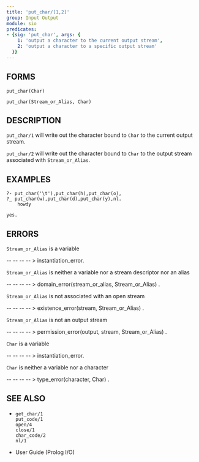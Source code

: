```yaml
---
title: 'put_char/[1,2]'
group: Input Output
module: sio
predicates:
- {sig: 'put_char', args: {
    1: 'output a character to the current output stream',
    2: 'output a character to a specific output stream'
  }}
---
```


## FORMS
```
put_char(Char)

put_char(Stream_or_Alias, Char)
```
## DESCRIPTION

`put_char/1` will write out the character bound to `Char` to the current output stream.

`put_char/2` will write out the character bound to `Char` to the output stream associated with `Stream_or_Alias`.


## EXAMPLES
```
?- put_char('\t'),put_char(h),put_char(o),
?_ put_char(w),put_char(d),put_char(y),nl.
	howdy

yes.
```
## ERRORS

`Stream_or_Alias` is a variable

-- -- -- -- &gt; instantiation_error.

`Stream_or_Alias` is neither a variable nor a stream descriptor nor an alias

-- -- -- -- &gt; domain_error(stream_or_alias, Stream_or_Alias) .

`Stream_or_Alias` is not associated with an open stream

-- -- -- -- &gt; existence_error(stream, Stream_or_Alias) .

`Stream_or_Alias` is not an output stream

-- -- -- -- &gt; permission_error(output, stream, Stream_or_Alias) .

`Char` is a variable

-- -- -- -- &gt; instantiation_error.

`Char` is neither a variable nor a character

-- -- -- -- &gt; type_error(character, Char) .


## SEE ALSO

- `get_char/1`  
`put_code/1`  
`open/4`  
`close/1`  
`char_code/2`  
`nl/1`

- User Guide (Prolog I/O)
